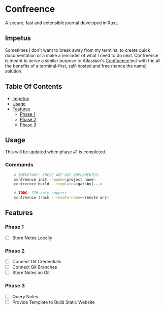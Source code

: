 # Confreence

A secure, fast and extensible journal developed in Rust.

## Impetus
Sometimes I don't want to break away from my terminal to create quick documentation 
or a make a reminder of what I need to do next. Confreence is meant to serve a similar 
purpose to Atlassian's [Confluence](https://www.atlassian.com/software/confluence) but
with the all the benefits of a terminal-first, self-hosted and free (hence the name) solution.

## Table Of Contents

- [Impetus](#impetus)
- [Usage](#usage)
- [Features](#features)
    - [Phase 1](#phase-1)
    - [Phase 2](#phase-2)
    - [Phase 3](#phase-3)

## Usage
This will be updated when phase #1 is completed.

### Commands
```bash
    # IMPORTANT: THESE ARE NOT IMPLEMENTED. 
    confreence init --name=<project name>
    confreence build --template=<gatsby|...> 

    # TODO: SSH-only support
    confreence track --remote-name=<remote url>
```

## Features
### Phase 1
- [ ] Store Notes Locally
### Phase 2
- [ ] Connect Git Credentials
- [ ] Connect Git Branches
- [ ] Store Notes on Git
### Phase 3
- [ ] Query Notes
- [ ] Provide Template to Build Static Website
